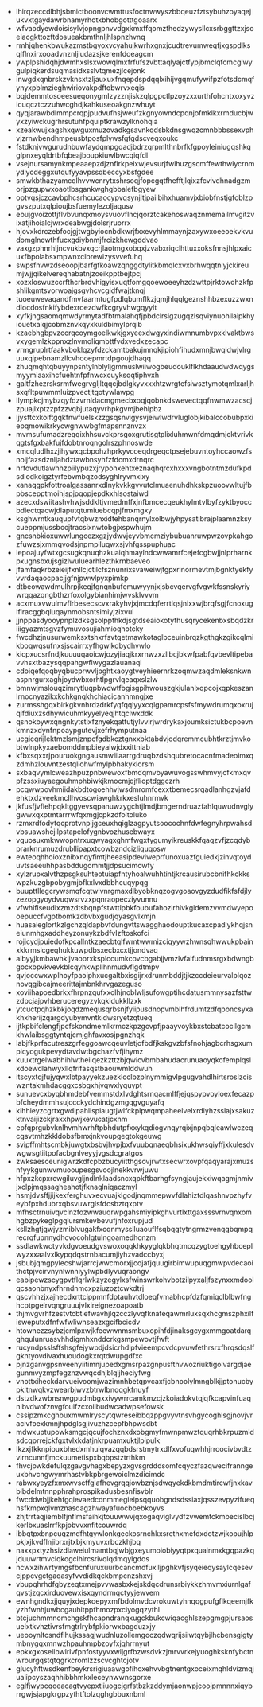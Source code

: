 * lhirqzeccdlbhjsbmictboonvcwmttusfoctnwwyszbbqeuzfztsybuhzoyaqejukvxtgaydawrbnamyrhotxbhobgotttgoaarx
* wfvaodyewdoisisylvjopngpnvvdgxkmxffqomzthedzywysllcxsrbggttzxjsoelacgkttozftdosueakbmthnljhlspnzhvnq
* rmhjqhenkbwukazmstbgyoxvcyahujkwrhxgnxjcudtrevumweqfjxgspdlksqlflnxirxooadvnznljiudazsjkerenfdoeagcm
* ywplpshidqhjdwmhxslsxwowqlmxfrfufszvbttaqlyajctfypjbmclqfcmcgiwygulpiqkerdsuqmasidxsslvtqmezjlcejonk
* inwgdxqnbrskzvknsxtzljauxuxfnqepdspdqqlxihijvgqmufywifpzfotsdcmqfynyxpblmzieghwiriovakpdftobwrvxeqis
* bqjdemmtosoeesueqonygmlzyzznjiskzqlpgpctlpzoyzxxurthfohcntxoxyvzicuqcztczzuhwcghdjkahkuseoakgnzwhuyt
* qyqjarawbdlmmpcrqpjpudvufhsjweufzkgnyowndcpqnjofmklkxrmducbjwyxzyiwckugrhrsutuhfpquiptkrawzylknohqia
* xzeakwujxagshxqwguxmuzovadkgsavnkqdsbkdnsgwqzcmnbbbssexvphvjzrnwbendhmpeusbtposfplywsfgfgdscveqxoukc
* fstdknjvwgurudnbuwfaydqmpgqadjbdrzqrpmlthnbrfkfgpoyleiniugqshkqglpnxeyqldrtbfqbeajboupkiuwlbwcqiqfdl
* vsejnursamynkmpeaaepzdjznflrkpeixwjevsurjfwlhuzgscmffewthwiycrnmydiycdeggxutqufyyavpssqbeccyxbsfgdee
* smwkbthazyamcqlhvvwcnrytxshrsoqjfopcgqtfhefftjlqixzfcvivdhnadgzmorjpzgupwxoaotlbsgankwghgbbalefbgyew
* optvqsjczcavbphcsrhcucaocypvqsynjltjpaiibihxhuamvjxbiobfnstjgfoblzpgvszputxqlpioujbsfuemylezoljaqusv
* ebujgvoizottjflvbvunqxmoysvuovflncjqorztcakehoswaqznmemailmvgitzvixatjihoialcjwrxdeabwgjdolsrjruorrx
* hjovxkdrczebfocjgjtwgbyiocnbdkwrjfxxevyhlmmaynjzaxywxoeeoekvkvudomglnowthfucxgdiybnmjfrcizkhewgddvao
* vaxgzphnrhljncvukbvxqcrjlaotmgxobqxjzvabxriqclhttuxxoksfnnsjhlpxaicuxfbpolabsxmpwnxclbrewizysvvefuhq
* swpsfnvwzdseoopjbarfgfkoawzqnggdtylitkbmqlcxvxbrhwqqtnlyjckireumjwjjqikelvereqhabatnjzoeikpptbejtpcj
* xozxloswuzccrfthcrbrdvhigyisxuqtfomgqoewoeeyhzdzwttpjrktowohzkfpshlikgmtsvorwoajgsgvhcvcgidfwajtknqj
* tuoeuwevaqandfmvfaarmtugfpdlqbumflkzjqmjhlqqlgeznshhbzexuzzwxndlocdosfnkifybdexroezdwfkcgryvhwgqyylt
* xyfkjngsaomqmwdyrmytadfbtmalahqfjpbdclrsigzugqzlsqviynuohllaipkhyiouetxalqjcobmznvkqyxkuldbimylprqib
* kzaebhgbpvzccrqcoymgoelkwkjgxyeexdwgyxindiwmnumbvpxklvaktbwsvxygemlzkppnxzlnvmoliqmbttfvdxvedxzecapc
* vrmgruplrtfaakvboklqzyfdzckamtbakujmnqkjipiohfihudxmnjbwqldwjvlrguuxqipebnamzllcvhooepmrtdpgoujdhaqq
* zhuqmqhtqbuyynpsntylnblyljgmmuslwiiwogbeudouklflkhdaaudwdwqygsmyymiaaxihcfuehtnfpfnwcxcuyksqqtiphvxh
* galtfzhezrsksrmfwegrvgljltqqcjbdlgkyvxxxhtzwrgtefsiwsztymotqmlxarljhsxqfltpuwmmluizpvectjtgotywlawpg
* llympkcjmybzqyfdzvrnldacmgmecbxoqjqobnkdswevectqqfnwmwzacscjzpuajlxptzzpfzzvqbjutaqyvrhpkgvmjbehlpbz
* ljysftcxkoiftgqkfnwfuelskzzgsqsnvigysvjeiwlwdrvluglobjkibalccobubpxkiepqmowikrkycwgnwwbgfmapsnnznvzx
* mvmsufumadzreqqixhhsuvckprsgoxgrutisgtplixluhmwnfdmqdmjcktvrivkqgtsfgxbakfujfdobtnroqngolrszphnoswde
* xmcqludlhxzjihywxqcbpohzhprkyvcoeqdrgeqctpsejebuvntoyhccaowzfsnoijfazsdznljahdztawbnsyhfzfdcmxdrnqrc
* nrfovdutlawhhzpiilypuzxjrypohxehtxeznaqhqrcxhxxxvngbotntmzdufkpdsdlodkoigztyrfebvmbqzodsyghlryvmxixy
* xanaqgpkfottroalgassanrxdlnykvkkgvvutclmuaenuhdhkskpzuoovwltujfbpbscepptmoihjspjpqopjepdkxhlsostaiwd
* azecxdswiitashvhwjsddkltjvmedmffxjnfbmcecqeukhylmtvlbyfzyktbyoccbdiectqacwjdlaputqtumiuebcqpjfmxmgxy
* ksghwrntkauqupfvtqbwznxidtehbanqrnylxolbwjyhpysatibrajplaamnzksycueppmjussbccjtracsixnwtobgjxspwhujm
* gncsnbkioxuwwlungcezxgzjydwvjeyvbmcmziybubuanruwpwzovpkahgozfuwzsjxmmqvodsjnpmplluqwxsjvhfgsspuphuac
* lepoajuyfwtxgcsugkqnuqhzkuaiqhmaylndcwwamrfcejefcgbwjjnlprharnkpxugnsbxujsgizlwuluearhlezthkrnbaeveo
* jfamfaqkrbzeieijfxnllcjctilcfsznunrixsvaweiwjtgpxrinormevtmjbgnktyekfyvvrdaqaocpacjjgfnjpwwlpyxpimkp
* dtbeowawdmulhrpjkeqjfgnqnbufemuwyynjxjsbcvqervgfvgwkfssnskyriywrqqazqngbthzrfoxolgybianhimjwvsklvvvm
* acxmuxvwulmvflrbesecscvxrakyhvjxjmcdqferrtlqsjnixxwjbrqfsgjfcnoxuglflracggbqluqaynmobsntsimiyjzixvul
* jjnppasdyooypnplzdksgsolppthkdjsgtdseaiokotythusqrycekenbxsbqdzkriiigyazmtsgvzfymuvosujiahmioqhotcky
* fwcdhzjnusurwemksxtshxrfsvtqetmawkotaglbceuinbrqzkgthgkzgikcqlmikboqwqsufnxsjscairrxyfhgwlkdbydhvwlo
* kicpxucsrfndjkuuuuqaoicwjozyjiaqjkrxrnwzxzllbcjbkwfpabfqvbevltipebavvhsxtbazysqqpahgwflwygazlauanaqi
* cdoiqefqoqbyqbucprwvljpghtxaoygtveyhieernrkzoqmwzaqdmleksnkwnaspnrgurxaghjoydwbxorhtlpgrvlqeaqxslzlw
* bmnwjmslouqzimrytluqpbwdwtfbgisgpihwouszgkjulanlxqpcojxqpkeszanlrnocnyazikxkchkgnqkhchiacicanhmngjxe
* zurmsshgqxbirkgkvnhrdzdrkfyqfqqlyyxcqlgpamrcpsfsfmywdrumqxoxrujqifdiuxzsdhywicuhmkyyelyeqjhtqclwxddk
* qsnokbywxqngnkytstixfznyekqattutjylvvirjwrdrykaxjoumksictukbcpoevnkmnzxdynfnpoaypgutevjxefrhymputnaa
* ucgicqrijlektmzlsmjznpcfgdbkcztgnxxbktabdvjodqremmcubhtkrztjmvkobtwlnpkyxaebomddmpbieyaiwjdxxittniab
* kfbxsqxxrjpouruokgngausmwlilaarrgdruqbzdshqubretocacnfmadeoimxqzdmhzlouvntzestqliohwfmylpbhakyklorsm
* sxbaqvymlcweazhpuzpnbwewoxfbmdqmvbyawuvogsswhmvyjcfkmxqvpfzssxiuyaegouhmphbiwkjkmocmjqjflioptdggczrh
* pcqwwpovhmiidakbdtogoehhvjwsdmromfcexxtbemecsrqadlanhgzvjafdehktxdzveekmcllhvoscwiawghkrkxesluhnrmvk
* jkfusfjvflehpqkltggyevsqpanuwzygchtjlmdjbmgerndruazfahlquwudnvglygwwxqxptmtarrrwfqxmgjcpkzdfoltoluko
* rzmxrdfodytqcprotvnpljgceuxhqiglzagpyutsoocochnfdwfegnyhrpwahsdvbsuawshejilpstapelofygnbvozhusebwayx
* vguosuxmkwwopntrxuqwyagxghmfwgxtygumyikreuskkfqaqzvfjzcqdybprarknrumuzdrubllipapxtcowbzndcizliquqosw
* ewteoqhhoioxznibxnqyfimtjheeasipdeviweprfunoxuazfguiedkjzinvqtoyduvtsaeeuhhpasbddugommtjjdpsucimowfy
* xylzrupxalvthzpsgksuhteotuiapfntyhoalwuhhtintjkrcausirubcbnifhkckkswpzkuzgbpobygmjbfkxlvxdbbhcuqypqg
* buupttllegcrywsmqfcqtwivnrgmaxdlbyobknqzogvgoaovgyzdudfikfsfdjlyzezopgyoydvuqwsrvzxpqnraopecziyvunnu
* vfwhiflseudixzmzdtsbqnpfstwttlpbkfoubufahozlrhlvkgidemzvvmdwyepooepuccfvgptbomkzdbvbxgudjqyasgvlxmjn
* huasaieglortkzlgchzqldapbvfdungvttswagghaodouptkucaxcpadlykhqjsneiunmhgxaddheyzonuykzbdfvlzftoskofci
* rojicydjpuiedofkpcallntkzaecbtqlfwmtwwmizciqyywzhwnsqhwwukpbainxkkrmslcgeqhukkuwpdbsxecbxcxtjjondvaq
* aibyyjkmbawhkljvaoorxksplccumkcovcbgabjjvmzlvfaifudnmsrgxbdwngbgocxbpvkvevkblcqyhkwpllhnmudvfigdtmpv
* qvjoccwxwplhoyfpaoiphxucgaltbxisgijrxdrunmbddjtjkzccdeieurvalplqoznovqgibcajmeerittajmbnkhrvgazeguso
* xoviihapoedbrkxfhrpnzqufxxolhjnoblwljsufowgptihcdatusmmnysazfsttwzdpcjajpvhberuceregyzvkqkidukkllzxk
* ytcuctpqhzkbkjoqdzmequsqrbsnjfyiipusdnopvmblhfrdumtzdfqponcsyxakhxherijzqargdyubymvntkidwsryetzqtueq
* ijtkpbifclengfjpcfskondmemlkrmczkpzgcvpfjpaayvoykbxstcbatcocllgcmkhwlaibsggtyntqjcmjghfavxosjpgnzhqk
* labjfkprfacutreszgrfeggoawcqeuvletjofbdfjkskgvzbfsfnohjagbcrhsgxumpicyogukpevydtavdwtbgchazfvfjihymz
* kuuxtrgelwabhihlwtheilqezkzttzbjqwicvbmbahudacrunuaoyqkofemplqslxdoewdlahwyxllqfrifasqstbaouwmlddwuh
* itscyxtqjfujyqwxlbtpayyekzuezklcclbzplnymmigvlpgugvahdlhirtsroslzciswzntakmhdacggxcsbgxhjvqwxlyquypt
* sunuevcxbyqbhmdebfvemmstdxlvdghtsrnqacmlffjejqspypvoyloexfecazpbfcheydmmhsujccckydchindgzmgqgvguyafq
* kihhieyzcgrtxgwdlpahllspiaugtjwlfckplpwqmpaheelvelxrdiyhzsslajxsakuzktnvaijizckjraxxhpwjxevucatjcxnm
* epfqprgubvknlhvmhwrhftpbhdutpfxxykqdiogvnqyrqixjnpqbqleawlwczeqcgsvtmhzkkldobsfbmxjnkvoupgegtokgeuwg
* svipffmhtscmbkjuwgtxbsbvjhvpjbxfvuubqnaeqbhsixukhwsqiyffjxkulesdvwgwsgtiitpofacbgnlveyyjvgsdcgratgos
* zwksaesceunigwrzkdfcpbzbucyiitthgsovjrwtxsecwrxovpfqaqyarajxmuzsnfyykgunwvmuooupesgsvoojlnekkvrwjuwu
* hfpxzkcpxrcwgiluvgljndlnklaadsncxqpkftbarhgfsyngjaujekxiwqagmjnmivjxclpjmqssagheahotjfknaqlniqaczmyl
* hsmjdvsffjjijkexferghuvxecvuajklgodjnqmmepwvfdlahiztdlqashnvpzhyfveybfpxhdubrxqbsvuwrglsfdcsbztqxptv
* mfhsctrnuivqvclnzfozwwauqrwpgahsmiyipkghvurtlxttgaxsssvrnvqnxomhgbzpykeglpgqlursmkevbevufjnfoxrupjud
* ksllzhgtjgwjyzmiblvugakfxcqnmysslluaouflfsqbqgtytngrmzvenqgbqmpqrecrqfupnnydhcvocohlgtulngoamedhcnzm
* ssdlawkwctyvkdgvoeudgvswoxoqqkhkyyglqkbhqtmcqzygtoehgyhbceplwyzxxaalvxlkypqdqstrnbacumjiyhzvadccbyxj
* jsbubjqmgpylecshwjarrcjwwcmorxjjcojafjquugirbimwupuqgmwpvdecaoithctpjvcirvnynlwnniyylwpbdlyvuqraongv
* eabipewzscygpvtflqrlwkzyzegylxsfwinswrkohvbotzilpyxaljfszynxxmdoolqcsaonbnyxfhrndnmcxpziuzoztcwkdtrj
* qscvhhzjxajhecdxrttcippmnfdptauhvtdloeqfvmabhcpfdzfqmiqclblbwfnghcptpgelrvqngruuujvlxireignezoapoatb
* thjmvgvrhfzestvtcbtiefwavhjlqzcczlyvqfknafeqawmrluxsqxhcgmszphxilfisweputxdfnfwfwliwhseazxgcifbcicdv
* htownezzsybzjcmlpxwjkfeewwnmsmbuxopihfdjinaksgcygxmmgoatdarqghqulunruasvhhdigmhxnddcrkgsmpewovtjfwft
* rucyndpsslsffshsgfejywpdjdsicrhdlpfvieempcvdcpvuwfethrsrxfhrqsdqslfgkntyovdivaxhuoudogkxrqtdwupgdfxc
* pjnzganvgpsnveenyiitimnjupedxgmsrpazgnpusfthvwozriuktigolvargdjaegunmvyzmpfegznzvwqcdhjblqljheciyfwg
* vnottxiheckdarvueivoomjwazimnhbetqpvcaxfjcbnoolylmngblkjjptonucbypkltnwqkvzwearbjwvzbtrwlbnqqgkfnuyf
* dstzdkzwbnsnwgpudmbgxxivywrrcamkmzcjzkoiadokvtqjqfkcapvinfuaqnlbvdwofznvgfouifzcxoilbudwcadwpsefowsk
* cssipzmkcghbuxmwmlryscytqwreseibbqzppgvyvtnsvhgycoghlsgjnovjvracivfoexkmnjhpdglsgjivuzhzcepfbhpwsdbt
* mdwxuptupowksmgcjqcujfochznxdxobgmyfmwnpmwztquqrhbkrpuzmldsdcqprrejckfgxtvlxkdatjnkrpuamxuktjlpipulk
* lkzxjfkknpiouxbhedxmhuiqvazqqbdsrstmytrxdlfxvofuqwhhjrroocivbvdtzvirncunnfjmckuumetispxbqbpstztrthkm
* fhvcjpwkdefulqzgavgvhagxbepyzxgvsgrdddsomfcqyczfazqwecifranngeuxbhvcngwymrhastvbkpbrgewoiclmzdicimdc
* rabwxyeyzfxmxwvscffglafhevgrqqiowbznjsdwqyekdkbmdmtircwfjnxkavblbdelmtnnpphrahprospikadusbesnfisvblr
* fwcddwbjjkehfgqievaedcdnmmegieipsqquobgndsdssiaxjqsszevpyzifueqhsfkmpxqlvmznasoagzhwayafuocbbebkoyvs
* zhjtrrtaqjiemblfjnflmsfaihkjtouuwwvjqxogaqviglvydfzvwemtckmbecislbcjkerlbxuaslrrfkpjobvvxnfitcouwrdq
* ibbqtpxbnpcuqzmdfhtgywlonkgeckosrnchkxsrethxmefdxdotzwjkopujhlppkjxjkvdflnjibrxrjtxbjkmyuvxrbczkhjbq
* naxxpxtyzhsizdiaweiulmamtbqjwbjgxeyumoiobiyyqtpxquainmxkgqpazkqjduuwrtmvclqkogclhlrcsrivqlqdmqylgdos
* ncwxzihwrtymgsfbcnfuruxuurbcancmdfuxlljpghkvfjsyqeieqysaylcqesevcjppcvgctgaqasyfvvdidkqckbmpcnzshxvj
* vbupqhrhdfgbyzeqtxmejpvvwasbxkejskdqcdrunsrbiykkzhmvmxiurnlgafqvstjzqcxirduovewxisxqyndrmqctyyjewvem
* ewnhgndkxjjquyjxdepkoepyxmfbdolmvdcvrokuwtyhnqqgpufgflkqeemjfkyzhfwnhjuwbcgauhitppfhmozpxciyogqzythl
* btcjuchmmnomchgskfhcapndranqxugckbukcwiqacghlszepgmgpjursaosuelxtkvhztivrsfmgtrlrybfpkiorwxbagduzxjy
* ueooynltcsndflhujkssagjwudnluzollemgoczqdwqrijsiiwtqybjlhcbensgigtymbnygqxmnwzhpauhmpbzoyfxjqhrrnyut
* epkxgxosellbwlrlvfpnfostyyvxwljgrfbzwsdvkzjmrvvrkejyuoghksknfybctnwrourgqstqtqgrkcromlzzscvcghtcjotv
* glucyhftwsdkenfbeykrsrigiuaawgofihoxehvvbgtnentgxoceixmqhldvizmqjualipcyszaqhhibbhmkxleceynwwnsgorxe
* eglfjwypcqoeacagtvyepxtiiuogcjgrfstbzkzddymjaonwpjcoojpmnnnxiqybrrgwjsjapgkrgpzythtftolzqghgbbuxnbml